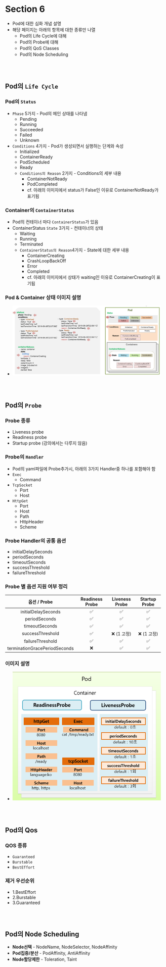 # Section 6
* Pod에 대한 심화 개념 설명
* 해당 페이지는 아래의 항목에 대한 종류만 나열
  * Pod의 Life Cycle에 대해
  * Pod의 Probe에 대해
  * Pod의 QoS Classes
  * Pod의 Node Scheduling

<br><br>

## Pod의 `Life Cycle`
### Pod의 `Status`
* `Phase` 5가지 - Pod의 메인 상태를 나타냄
  * Pending
  * Running
  * Succeeded
  * Failed
  * Unknown
* `Conditions` 4가지 - Pod가 생성되면서 실행하는 단계와 속성
  * Initialized
  * ContainerReady
  * PodScheduled
  * Ready
  * `Conditions의 Reason` 2가지 - Conditions의 세부 내용
    * ContainerNotReady
    * PodCompleted
    * cf. 아래의 이미지에서 status가 False인 이유로 ContainerNotReady가 표기됨

### Container의 `ContainerStatus`
* Pod의 컨테이너 마다 `ContainerStatus`가 있음
* ContainerStatus `State` 3가지 - 컨테이너의 상태
  * Waiting
  * Running
  * Terminated
  * `ContainerStatus의 Reason`4가지 - State에 대한 세부 내용
    * ContainerCreating
    * CrashLoopBackOff
    * Error
    * Completed
    * cf. 아래의 이미지에서 상태가 waiting인 이유로 ContainerCreating이 표기됨

### Pod & Container 상태 이미지 설명
* ![](2024-11-18-23-39-42.png)

<br><br>

## Pod의 `Probe`
### Probe 종류
* Liveness probe
* Readiness probe
* Startup probe (강의에서는 다루지 않음)
### Probe의 `Handler`
* Pod의 yaml파일에 Probe추가시, 아래의 3가지 Handler중 하나를 포함해야 함
* `Exec`
  * Command
* `TcpSocket`
  * Port
  * Host
* `HttpGet`
  * Port
  * Host
  * Path
  * HttpHeader
  * Scheme
### Probe Handler의 공통 옵션
* initialDelaySeconds
* periodSeconds
* timeoutSeconds
* successThreshold
* failureThreshold

### Probe 별 옵션 지원 여부 정리
|         옵션 / Probe          | Readiness Probe | Liveness Probe | Startup Probe |
| :---------------------------: | :-------------: | :------------: | :-----------: |
|      initialDelaySeconds      |        ✅        |       ✅        |       ✅       |
|         periodSeconds         |        ✅        |       ✅        |       ✅       |
|        timeoutSeconds         |        ✅        |       ✅        |       ✅       |
|       successThreshold        |        ✅        |   ❌ (1 고정)   |  ❌ (1 고정)   |
|       failureThreshold        |        ✅        |       ✅        |       ✅       |
| terminationGracePeriodSeconds |        ❌        |       ✅        |       ✅       |

### 이미지 설명
* ![](2024-11-20-22-28-50.png)

<br><br>

## Pod의 Qos
### QOS 종류
* `Guaranteed`
* `Burstable`
* `BestEffort`

### **제거** 우선순위
* 1.BestEffort
* 2.Burstable
* 3.Guaranteed

<br><br>

## Pod의 Node Scheduling
* **Node선택** - NodeName, NodeSelector, NodeAffinity
* **Pod집중/분산** - PodAffinity, AntiAffinity
* **Node할당제한** - Toleration, Taint